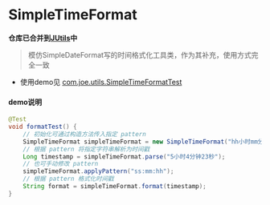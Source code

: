# SimpleTimeFormat

**仓库已合并到[JUtils](https://github.com/i-guitar/JUtils)中**

> 模仿SimpleDateFormat写的时间格式化工具类，作为其补充，使用方式完全一致

* 使用demo见 [com.joe.utils.SimpleTimeFormatTest](https://github.com/I-Guitar/SimpleTimeFormat/blob/master/src/test/java/com/joe/utils/SimpleTimeFormatTest.java)



#### demo说明

```java
@Test
void formatTest() {
    // 初始化可通过构造方法传入指定 pattern
    SimpleTimeFormat simpleTimeFormat = new SimpleTimeFormat("hh小时mm分钟ss");
    // 根据 pattern 将指定字符串解析为时间戳
    Long timestamp = simpleTimeFormat.parse("5小时4分钟23秒");
    // 也可手动修改 pattern
    simpleTimeFormat.applyPattern("ss:mm:hh");
    // 根据 pattern 格式化时间戳
    String format = simpleTimeFormat.format(timestamp);
}
```

